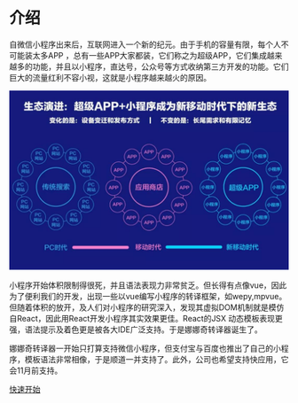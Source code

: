 # 介绍
自微信小程序出来后，互联网进入一个新的纪元。由于手机的容量有限，每个人不可能装太多APP ，总有一些APP大家都装，它们称之为超级APP，它们集成越来越多的功能，并且以小程序，直达号，公众号等方式收纳第三方开发的功能。它们巨大的流量红利不容小视，这就是小程序越来越火的原因。

![xx](1538220971723.jpg)

小程序开始体积限制得很死，并且语法表现力非常贫乏。但长得有点像vue，因此为了便利我们的开发，出现一些以vue编写小程序的转译框架，如wepy,mpvue。但随着体积的放开，及人们对小程序的研究深入，发现其虚拟DOM机制就是模仿自React，因此用React开发小程序其实效果更佳。React的JSX 动态模板表现更强，语法提示及着色更是被各大IDE广泛支持。于是娜娜奇转译器诞生了。

娜娜奇转译器一开始只打算支持微信小程序，但支付宝与百度也推出了自己的小程序，模板语法非常相像，于是顺道一并支持了。此外，公司也希望支持快应用，它会11月前支持。



[快速开始](install.md)
